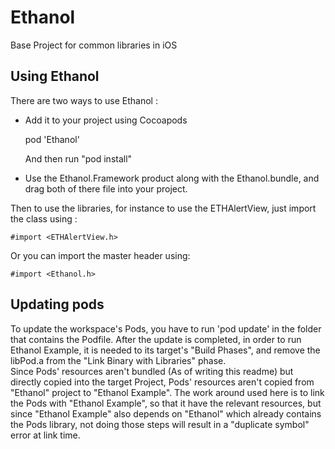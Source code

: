 Ethanol
=======

Base Project for common libraries in iOS

Using Ethanol
-------------

There are two ways to use Ethanol :  
- Add it to your project using Cocoapods  

	pod 'Ethanol'
	
  And then run "pod install"

- Use the Ethanol.Framework product along with the Ethanol.bundle, and drag both of there file into your project.

Then to use the libraries, for instance to use the ETHAlertView, just import the class using :
    
	#import <ETHAlertView.h>
	
Or you can import the master header using:

	#import <Ethanol.h>


Updating pods
----------------------------
To update the workspace's Pods, you have to run 'pod update' in the folder that contains the Podfile.
After the update is completed, in order to run Ethanol Example, it is needed to its target's "Build Phases", and remove the libPod.a from the "Link Binary with Libraries" phase.  
Since Pods' resources aren't bundled (As of writing this readme) but directly copied into the target Project, Pods' resources aren't copied from "Ethanol" project to "Ethanol Example". The work around used here is to link the Pods with "Ethanol Example", so that it have the relevant resources, but since "Ethanol Example" also depends on "Ethanol" which already contains the Pods library, not doing those steps will result in a "duplicate symbol" error at link time.


